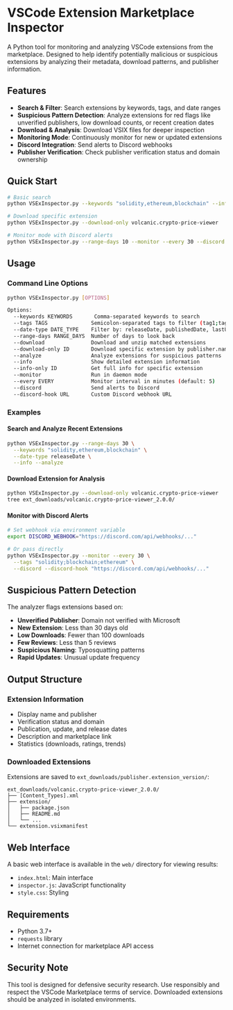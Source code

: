 # VSCode Extension Marketplace Inspector

A Python tool for monitoring and analyzing VSCode extensions from the marketplace. Designed to help identify potentially malicious or suspicious extensions by analyzing their metadata, download patterns, and publisher information.

## Features

- **Search & Filter**: Search extensions by keywords, tags, and date ranges
- **Suspicious Pattern Detection**: Analyze extensions for red flags like unverified publishers, low download counts, or recent creation dates
- **Download & Analysis**: Download VSIX files for deeper inspection
- **Monitoring Mode**: Continuously monitor for new or updated extensions
- **Discord Integration**: Send alerts to Discord webhooks
- **Publisher Verification**: Check publisher verification status and domain ownership

## Quick Start

```bash
# Basic search
python VSExInspector.py --keywords "solidity,ethereum,blockchain" --info --analyze

# Download specific extension
python VSExInspector.py --download-only volcanic.crypto-price-viewer

# Monitor mode with Discord alerts
python VSExInspector.py --range-days 10 --monitor --every 30 --discord
```

## Usage

### Command Line Options

```bash
python VSExInspector.py [OPTIONS]

Options:
  --keywords KEYWORDS       Comma-separated keywords to search
  --tags TAGS              Semicolon-separated tags to filter (tag1;tag2)
  --date-type DATE_TYPE    Filter by: releaseDate, publishedDate, lastUpdated
  --range-days RANGE_DAYS  Number of days to look back
  --download               Download and unzip matched extensions
  --download-only ID       Download specific extension by publisher.name
  --analyze                Analyze extensions for suspicious patterns
  --info                   Show detailed extension information
  --info-only ID           Get full info for specific extension
  --monitor                Run in daemon mode
  --every EVERY            Monitor interval in minutes (default: 5)
  --discord                Send alerts to Discord
  --discord-hook URL       Custom Discord webhook URL
```

### Examples

#### Search and Analyze Recent Extensions
```bash
python VSExInspector.py --range-days 30 \
  --keywords "solidity,ethereum,blockchain" \
  --date-type releaseDate \
  --info --analyze
```

#### Download Extension for Analysis
```bash
python VSExInspector.py --download-only volcanic.crypto-price-viewer
tree ext_downloads/volcanic.crypto-price-viewer_2.0.0/
```

#### Monitor with Discord Alerts
```bash
# Set webhook via environment variable
export DISCORD_WEBHOOK="https://discord.com/api/webhooks/..."

# Or pass directly
python VSExInspector.py --monitor --every 30 \
  --tags "solidity;blockchain;ethereum" \
  --discord --discord-hook "https://discord.com/api/webhooks/..."
```

## Suspicious Pattern Detection

The analyzer flags extensions based on:

- **Unverified Publisher**: Domain not verified with Microsoft
- **New Extension**: Less than 30 days old
- **Low Downloads**: Fewer than 100 downloads
- **Few Reviews**: Less than 5 reviews
- **Suspicious Naming**: Typosquatting patterns
- **Rapid Updates**: Unusual update frequency

## Output Structure

### Extension Information
- Display name and publisher
- Verification status and domain
- Publication, update, and release dates
- Description and marketplace link
- Statistics (downloads, ratings, trends)

### Downloaded Extensions
Extensions are saved to `ext_downloads/publisher.extension_version/`:
```
ext_downloads/volcanic.crypto-price-viewer_2.0.0/
├── [Content_Types].xml
├── extension/
│   ├── package.json
│   ├── README.md
│   └── ...
└── extension.vsixmanifest
```

## Web Interface

A basic web interface is available in the `web/` directory for viewing results:
- `index.html`: Main interface
- `inspector.js`: JavaScript functionality  
- `style.css`: Styling

## Requirements

- Python 3.7+
- `requests` library
- Internet connection for marketplace API access

## Security Note

This tool is designed for defensive security research. Use responsibly and respect the VSCode Marketplace terms of service. Downloaded extensions should be analyzed in isolated environments.